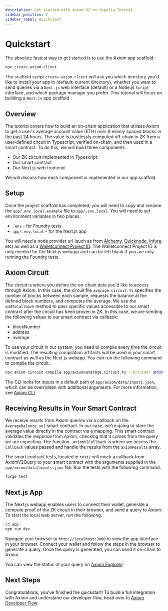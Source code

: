 ```yaml
---
description: Get started with Axiom V2 on Sepolia Testnet
sidebar_position: 2
sidebar_label: Quickstart
---
```


# Quickstart

The absolute fastest way to get started is to use the Axiom app scaffold:

```bash
npx create-axiom-client
```

The scaffold script `create-axiom-client` will ask you which directory you'd like to install your app in (default: current directory), whether you want to send queries via a `Next.js` web interface (default) or a Node.js `Script` interface, and which package manager you prefer. This tutorial will focus on building a `Next.js` app scaffold.

## Overview

The tutorial covers how to build an on-chain application that utilizes Axiom to get a user's average account value (ETH) over 8 evenly spaced blocks in the past 24 hours. The value is trustlessly computed off-chain in ZK from a user-defined circuit in Typescript, verified on-chain, and then used in a smart contract. To do this, we will build three components:

- Our ZK circuit implemented in Typescript
- Our smart contract
- Our Next.js web frontend

We will discuss how each component is implemented in our app scaffold.

## Setup

Once the project scaffold has completed, you will need to copy and rename the `app/.env.local.example` file to `app/.env.local`. You will need to set environment variables in two places:

- `.env` - for Foundry tests
- `app/.env.local` - for the Next.js app

You will need a node provider url (such as from [Alchemy](https://www.alchemy.com), [Quicknode](https://www.quicknode.com/), [Infura](https://www.infura.io/), etc) as well as a [Walletconnect Project ID](https://cloud.walletconnect.com/sign-in). The Walletconnect Project ID is only needed for the Next.js webapp and can be left blank if you are only running the Foundry tests.

## Axiom Circuit

The circuit is where you define the on-chain data you'd like to access through Axiom. In this case, the circuit file `average.circuit.ts` specifies the number of blocks between each sample, requests the balance at the defined block numbers, and computes the average. We use the `addToCallback` method to pass specific values accessible to our smart contract after the circuit has been proven in ZK. In this case, we are sending the following values to our smart contract via callback:

- blockNumber
- address
- average 

To use your circuit in our system, you need to compile every time the circuit is modified. The resulting compilation artifacts will be used in your smart contract as well as the Next.js webapp. You can run the following command to compile the circuit.

```bash
npx axiom circuit compile app/axiom/average.circuit.ts --provider $PROVIDER_URI_SEPOLIA
```

The CLI looks for inputs in a default path of `app/axiom/data/inputs.json`, which can be overridden with additional arguments. For more information, see [Axiom CLI](/sdk/typescript-sdk/axiom-cli).

## Receiving Results in Your Smart Contract

We receive results from Axiom queries via a callback on the `AverageBalance.sol` smart contract. In our case, we're going to store the average value directly in the contract via a mapping. This smart contract validates the response from Axiom, checking that it comes from the query we are expecting. The function `_axiomV2Callback` is where we access the `callback` values passed and handle the results from the `axiomResults` array.

The smart contract tests, located in `test/` will mock a callback from AxiomV2Query to your smart contract with the arguments supplied in the `app/axiom/data/inputs.json` file. Run the tests with the following command.

```bash
forge test
```

## Next.js App

The Next.js webapp enables users to connect their wallet, generate a compute proof of the ZK circuit in their browser, and send a query to Axiom. To start the local web server, run the following.

```bash npm2yarn
cd app
npm run dev
```

Navigate your browser to `http://localhost:3000` to view the app interface in your browser. Connect your wallet and follow the steps in the browser to generate a query. Once the query is generated, you can send it on-chain to Axiom.

You can view the status of your query on [Axiom Explorer](https://explorer.axiom.xyz/v2/sepolia).

## Next Steps

Congratulations, you've finished the quickstart! To build a full integration with Axiom and understand our developer flow, head over to [Axiom Developer Flow](/docs/axiom-developer-flow/app-architecture "mention").
